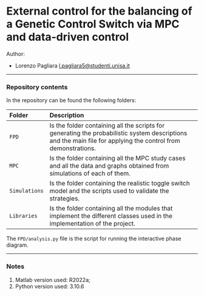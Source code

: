# External control for the balancing of a Genetic Control Switch via MPC and data-driven control

Author:
* Lorenzo Pagliara <l.pagliara5@studenti.unisa.it>

***
### Repository contents
In the repository can be found the following folders:


|Folder|Description|
|:---|:---| 
|`FPD`| Is the folder containing all the scripts for generating the probabilistic system descriptions and the main file for applying the control from demonstrations.|
|`MPC`| Is the folder containing all the MPC study cases and all the data and graphs obtained from simulations of each of them.|
|`Simulations`| Is the folder containing the realistic toggle switch model and the scripts used to validate the strategies.|
|`Libraries`| Is the folder containing all the modules that implement the different classes used in the implementation of the project.|

The `FPD/analysis.py` file is the script for running the interactive phase diagram. 
***

### Notes

1. Matlab version used: R2022a;
2. Python version used: 3.10.6
